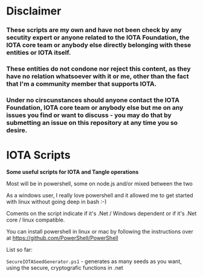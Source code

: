 Disclaimer
==========

<h3>These scripts are my own and have not been check by any secutity expert or anyone related to the IOTA Foundation, the IOTA core team or anybody else directly belonging with these entities or IOTA itself.</h3>
<h3>These entities do not condone nor reject this content, as they have no relation whatsoever with it or me, other than the fact that I'm a community member that supports IOTA.</h3>
<h3>Under no cirscunstances should anyone contact the IOTA Foundation, IOTA core team or anybody else but me on any issues you find or want to discuss - you may do that by submetting an issue on this repository at any time you so desire.</h3>



IOTA Scripts
============

**Some useful scripts  for IOTA and Tangle operations**

Most will be in powershell, some on node.js and/or mixed between the two

As a windows user, I really love powershell and it allowed me to get started with linux without going deep in bash :-)

Coments on the script indicate if it's .Net / Windows dependent or if it's .Net core / linux compatible.

You can install powershell in linux or mac by following the instructions over at https://github.com/PowerShell/PowerShell


List so far:

``SecureIOTASeedGenerator.ps1`` - generates as many seeds as you want, using the secure, cryptografic functions in .net

